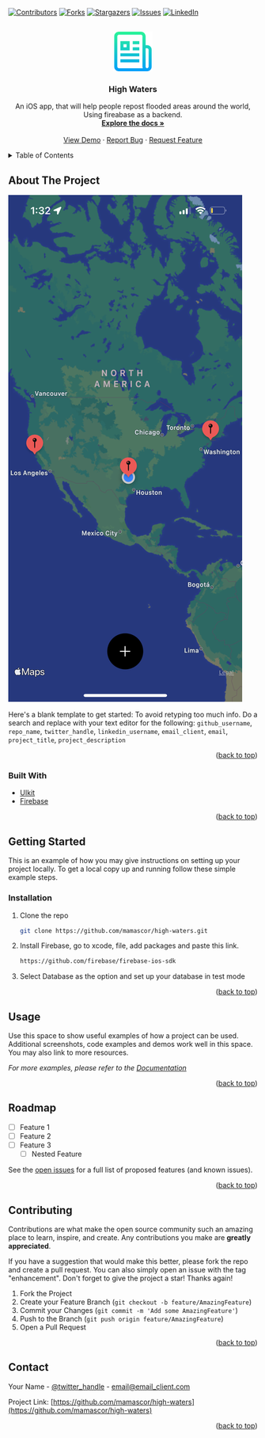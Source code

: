 <!-- PROJECT SHIELDS -->
<!--
*** I'm using markdown "reference style" links for readability.
*** Reference links are enclosed in brackets [ ] instead of parentheses ( ).
*** See the bottom of this document for the declaration of the reference variables
*** for contributors-url, forks-url, etc. This is an optional, concise syntax you may use.
*** https://www.markdownguide.org/basic-syntax/#reference-style-links
-->
[![Contributors][contributors-shield]][contributors-url]
[![Forks][forks-shield]][forks-url]
[![Stargazers][stars-shield]][stars-url]
[![Issues][issues-shield]][issues-url]
[![LinkedIn][linkedin-shield]][linkedin-url]



<!-- PROJECT LOGO -->
<br />
<div align="center">
  <a href="https://github.com/github_username/repo_name">
    <img src="images/logo.PNG" alt="Logo" width="80" height="80">
  </a>

<h3 align="center">High Waters</h3>

  <p align="center">
    An iOS app, that will help people repost flooded areas around the world, Using fireabase as a backend.
    <br />
    <a href="https://github.com/mamascor/High-Waters"><strong>Explore the docs »</strong></a>
    <br />
    <br />
    <a href="https://github.com/mamascor/High-Waters">View Demo</a>
    ·
    <a href="https://github.com/mamascor/High-Waters/issues">Report Bug</a>
    ·
    <a href="https://github.com/mamascor/High-Waters/issues">Request Feature</a>
  </p>
</div>



<!-- TABLE OF CONTENTS -->
<details>
  <summary>Table of Contents</summary>
  <ol>
    <li>
      <a href="#about-the-project">About The Project</a>
      <ul>
        <li><a href="#built-with">Built With</a></li>
      </ul>
    </li>
    <li>
      <a href="#getting-started">Getting Started</a>
      <ul>
        <li><a href="#prerequisites">Prerequisites</a></li>
        <li><a href="#installation">Installation</a></li>
      </ul>
    </li>
    <li><a href="#usage">Usage</a></li>
    <li><a href="#roadmap">Roadmap</a></li>
    <li><a href="#contributing">Contributing</a></li>
    <li><a href="#license">License</a></li>
    <li><a href="#contact">Contact</a></li>
    <li><a href="#acknowledgments">Acknowledgments</a></li>
  </ol>
</details>



<!-- ABOUT THE PROJECT -->
## About The Project

[![Product Name Screen Shot][product-screenshot]](https://example.com)

Here's a blank template to get started: To avoid retyping too much info. Do a search and replace with your text editor for the following: `github_username`, `repo_name`, `twitter_handle`, `linkedin_username`, `email_client`, `email`, `project_title`, `project_description`

<p align="right">(<a href="#top">back to top</a>)</p>



### Built With

* [UIkit](https://developer.apple.com/documentation/uikit)
* [Firebase](https://firebase.google.com/)



<p align="right">(<a href="#top">back to top</a>)</p>



<!-- GETTING STARTED -->
## Getting Started

This is an example of how you may give instructions on setting up your project locally.
To get a local copy up and running follow these simple example steps.


### Installation

1. Clone the repo
   ```sh
   git clone https://github.com/mamascor/high-waters.git
   ```
2. Install Firebase, go to xcode, file, add packages and paste this link.
   ```sh
   https://github.com/firebase/firebase-ios-sdk
   ```
3. Select Database as the option and set up your database in test mode

<p align="right">(<a href="#top">back to top</a>)</p>



<!-- USAGE EXAMPLES -->
## Usage

Use this space to show useful examples of how a project can be used. Additional screenshots, code examples and demos work well in this space. You may also link to more resources.

_For more examples, please refer to the [Documentation](https://example.com)_

<p align="right">(<a href="#top">back to top</a>)</p>



<!-- ROADMAP -->
## Roadmap

- [ ] Feature 1
- [ ] Feature 2
- [ ] Feature 3
    - [ ] Nested Feature

See the [open issues](https://github.com/github_username/repo_name/issues) for a full list of proposed features (and known issues).

<p align="right">(<a href="#top">back to top</a>)</p>



<!-- CONTRIBUTING -->
## Contributing

Contributions are what make the open source community such an amazing place to learn, inspire, and create. Any contributions you make are **greatly appreciated**.

If you have a suggestion that would make this better, please fork the repo and create a pull request. You can also simply open an issue with the tag "enhancement".
Don't forget to give the project a star! Thanks again!

1. Fork the Project
2. Create your Feature Branch (`git checkout -b feature/AmazingFeature`)
3. Commit your Changes (`git commit -m 'Add some AmazingFeature'`)
4. Push to the Branch (`git push origin feature/AmazingFeature`)
5. Open a Pull Request

<p align="right">(<a href="#top">back to top</a>)</p>

<!-- CONTACT -->
## Contact

Your Name - [@twitter_handle](https://twitter.com/MarcoAaMa) - email@email_client.com

Project Link: [https://github.com/mamascor/high-waters](https://github.com/mamascor/high-waters)

<p align="right">(<a href="#top">back to top</a>)</p>



<!-- MARKDOWN LINKS & IMAGES -->
<!-- https://www.markdownguide.org/basic-syntax/#reference-style-links -->
[contributors-shield]: https://img.shields.io/github/contributors/mamascor/high-waters.svg?style=for-the-badge
[contributors-url]: https://github.com/mamascor/high-waters/graphs/contributors
[forks-shield]: https://img.shields.io/github/forks/mamascor/high-waters.svg?style=for-the-badge
[forks-url]: https://github.com/mamascor/high-waters/network/members
[stars-shield]: https://img.shields.io/github/stars/mamascor/high-waters.svg?style=for-the-badge
[stars-url]: https://github.com/mamascor/high-waters/stargazers
[issues-shield]: https://img.shields.io/github/issues/mamascor/high-waters.svg?style=for-the-badge
[issues-url]: https://github.com/mamascor/high-waters/issues
[license-shield]: https://img.shields.io/github/license/mamascor/high-waters.svg?style=for-the-badge
[license-url]: https://github.com/mamascor/high-waters/blob/master/LICENSE.txt
[linkedin-shield]: https://img.shields.io/badge/-LinkedIn-black.svg?style=for-the-badge&logo=linkedin&colorB=555
[linkedin-url]: https://linkedin.com/in/marcoamascorro
[product-screenshot]: images/screenshot.PNG
